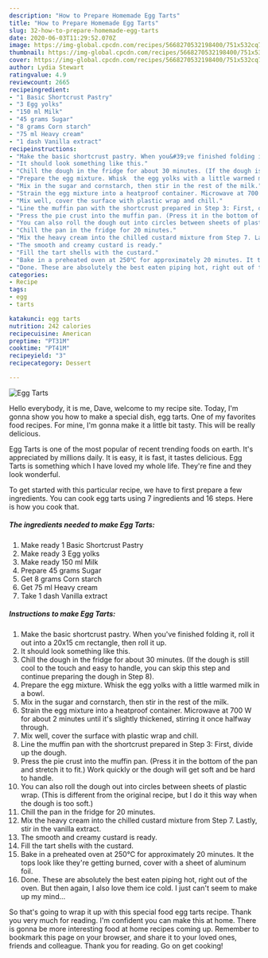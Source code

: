 ```yaml
---
description: "How to Prepare Homemade Egg Tarts"
title: "How to Prepare Homemade Egg Tarts"
slug: 32-how-to-prepare-homemade-egg-tarts
date: 2020-06-03T11:29:52.070Z
image: https://img-global.cpcdn.com/recipes/5668270532198400/751x532cq70/egg-tarts-recipe-main-photo.jpg
thumbnail: https://img-global.cpcdn.com/recipes/5668270532198400/751x532cq70/egg-tarts-recipe-main-photo.jpg
cover: https://img-global.cpcdn.com/recipes/5668270532198400/751x532cq70/egg-tarts-recipe-main-photo.jpg
author: Lydia Stewart
ratingvalue: 4.9
reviewcount: 2665
recipeingredient:
- "1 Basic Shortcrust Pastry"
- "3 Egg yolks"
- "150 ml Milk"
- "45 grams Sugar"
- "8 grams Corn starch"
- "75 ml Heavy cream"
- "1 dash Vanilla extract"
recipeinstructions:
- "Make the basic shortcrust pastry. When you&#39;ve finished folding it, roll it out into a 20x15 cm rectangle, then roll it up."
- "It should look something like this."
- "Chill the dough in the fridge for about 30 minutes. (If the dough is still cool to the touch and easy to handle, you can skip this step and continue preparing the dough in Step 8)."
- "Prepare the egg mixture. Whisk  the egg yolks with a little warmed milk in a bowl."
- "Mix in the sugar and cornstarch, then stir in the rest of the milk."
- "Strain the egg mixture into a heatproof container. Microwave at 700 W for about 2 minutes until it&#39;s slightly thickened, stirring it once halfway through."
- "Mix well, cover the surface with plastic wrap and chill."
- "Line the muffin pan with the shortcrust prepared in Step 3: First, divide up the dough."
- "Press the pie crust into the muffin pan. (Press it in the bottom of the pan and stretch it to fit.) Work quickly or the dough will get soft and be hard to handle."
- "You can also roll the dough out into circles between sheets of plastic wrap. (This is different from the original recipe, but I do it this way when the dough is too soft.)"
- "Chill the pan in the fridge for 20 minutes."
- "Mix the heavy cream into the chilled custard mixture from Step 7. Lastly, stir in the vanilla extract."
- "The smooth and creamy custard is ready."
- "Fill the tart shells with the custard."
- "Bake in a preheated oven at 250℃ for approximately 20 minutes. It the tops look like they&#39;re getting burned, cover with a sheet of aluminum foil."
- "Done. These are absolutely the best eaten piping hot, right out of the oven. But then again, I also love them ice cold. I just can&#39;t seem to make up my mind..."
categories:
- Recipe
tags:
- egg
- tarts

katakunci: egg tarts 
nutrition: 242 calories
recipecuisine: American
preptime: "PT31M"
cooktime: "PT41M"
recipeyield: "3"
recipecategory: Dessert

---
```



![Egg Tarts](https://img-global.cpcdn.com/recipes/5668270532198400/751x532cq70/egg-tarts-recipe-main-photo.jpg)

Hello everybody, it is me, Dave, welcome to my recipe site. Today, I'm gonna show you how to make a special dish, egg tarts. One of my favorites food recipes. For mine, I'm gonna make it a little bit tasty. This will be really delicious.

Egg Tarts is one of the most popular of recent trending foods on earth. It's appreciated by millions daily. It is easy, it is fast, it tastes delicious. Egg Tarts is something which I have loved my whole life. They're fine and they look wonderful.




To get started with this particular recipe, we have to first prepare a few ingredients. You can cook egg tarts using 7 ingredients and 16 steps. Here is how you cook that.

<!--inarticleads1-->

##### The ingredients needed to make Egg Tarts:

1. Make ready 1 Basic Shortcrust Pastry
1. Make ready 3 Egg yolks
1. Make ready 150 ml Milk
1. Prepare 45 grams Sugar
1. Get 8 grams Corn starch
1. Get 75 ml Heavy cream
1. Take 1 dash Vanilla extract




<!--inarticleads2-->

##### Instructions to make Egg Tarts:

1. Make the basic shortcrust pastry. When you&#39;ve finished folding it, roll it out into a 20x15 cm rectangle, then roll it up.
1. It should look something like this.
1. Chill the dough in the fridge for about 30 minutes. (If the dough is still cool to the touch and easy to handle, you can skip this step and continue preparing the dough in Step 8).
1. Prepare the egg mixture. Whisk  the egg yolks with a little warmed milk in a bowl.
1. Mix in the sugar and cornstarch, then stir in the rest of the milk.
1. Strain the egg mixture into a heatproof container. Microwave at 700 W for about 2 minutes until it&#39;s slightly thickened, stirring it once halfway through.
1. Mix well, cover the surface with plastic wrap and chill.
1. Line the muffin pan with the shortcrust prepared in Step 3: First, divide up the dough.
1. Press the pie crust into the muffin pan. (Press it in the bottom of the pan and stretch it to fit.) Work quickly or the dough will get soft and be hard to handle.
1. You can also roll the dough out into circles between sheets of plastic wrap. (This is different from the original recipe, but I do it this way when the dough is too soft.)
1. Chill the pan in the fridge for 20 minutes.
1. Mix the heavy cream into the chilled custard mixture from Step 7. Lastly, stir in the vanilla extract.
1. The smooth and creamy custard is ready.
1. Fill the tart shells with the custard.
1. Bake in a preheated oven at 250℃ for approximately 20 minutes. It the tops look like they&#39;re getting burned, cover with a sheet of aluminum foil.
1. Done. These are absolutely the best eaten piping hot, right out of the oven. But then again, I also love them ice cold. I just can&#39;t seem to make up my mind...




So that's going to wrap it up with this special food egg tarts recipe. Thank you very much for reading. I'm confident you can make this at home. There is gonna be more interesting food at home recipes coming up. Remember to bookmark this page on your browser, and share it to your loved ones, friends and colleague. Thank you for reading. Go on get cooking!
